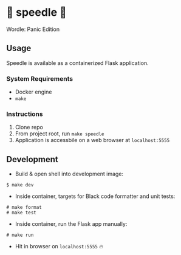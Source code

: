 # :checkered_flag: speedle :checkered_flag:

Wordle: Panic Edition

## Usage
Speedle is available as a containerized Flask application.

### System Requirements
- Docker engine
- `make`

### Instructions
1. Clone repo
2. From project root, run `make speedle`
3. Application is accessbile on a web browser at `localhost:5555`


## Development
- Build & open shell into development image:
```
$ make dev
```

- Inside container, targets for Black code formatter and unit tests:
```
# make format
# make test
```

- Inside container, run the Flask app manually:
```
# make run
```

- Hit in browser on `localhost:5555` :fire:
